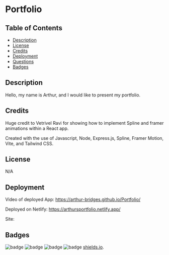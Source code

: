 # Portfolio

## Table of Contents

- [Description](#description)
- [License](#license)
- [Credits](#credits)
- [Deployment](#deployment)
- [Questions](#questions)
- [Badges](#badges)

## Description

Hello, my name is Arthur, and I would like to present my portfolio.

## Credits

Huge credit to Vetrivel Ravi for showing how to implement Spline and framer animations within a React app.

Created with the use of Javascript, Node, Express.js, Spline, Framer Motion, Vite, and Tailwind CSS.

## License

N/A

## Deployment

Video of deployed App:
https://arthur-bridges.github.io/Portfolio/

Deployed on Netlify:
https://arthursportfolio.netlify.app/

Site:

## Badges

![badge](https://img.shields.io/badge/Arthurs%20badge-2EB107)
![badge](https://img.shields.io/badge/40%-HTML-FF704D)
![badge](https://img.shields.io/badge/5%-CSS-61CCD2)
![badge](https://img.shields.io/badge/55%-JavaScript-FF700B)
[shields.io](https://shields.io/).

